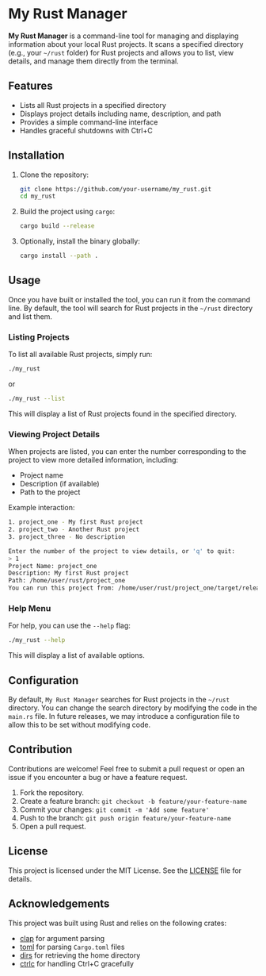 
# My Rust Manager

**My Rust Manager** is a command-line tool for managing and displaying information about your local Rust projects. It scans a specified directory (e.g., your `~/rust` folder) for Rust projects and allows you to list, view details, and manage them directly from the terminal.

## Features

- Lists all Rust projects in a specified directory
- Displays project details including name, description, and path
- Provides a simple command-line interface
- Handles graceful shutdowns with Ctrl+C

## Installation

1. Clone the repository:
   ```bash
   git clone https://github.com/your-username/my_rust.git
   cd my_rust
   ```

2. Build the project using `cargo`:
   ```bash
   cargo build --release
   ```

3. Optionally, install the binary globally:
   ```bash
   cargo install --path .
   ```

## Usage

Once you have built or installed the tool, you can run it from the command line. By default, the tool will search for Rust projects in the `~/rust` directory and list them.

### Listing Projects

To list all available Rust projects, simply run:

```bash
./my_rust
```

or

```bash
./my_rust --list
```

This will display a list of Rust projects found in the specified directory.

### Viewing Project Details

When projects are listed, you can enter the number corresponding to the project to view more detailed information, including:

- Project name
- Description (if available)
- Path to the project

Example interaction:

```bash
1. project_one - My first Rust project
2. project_two - Another Rust project
3. project_three - No description

Enter the number of the project to view details, or 'q' to quit:
> 1
Project Name: project_one
Description: My first Rust project
Path: /home/user/rust/project_one
You can run this project from: /home/user/rust/project_one/target/release
```

### Help Menu

For help, you can use the `--help` flag:

```bash
./my_rust --help
```

This will display a list of available options.

## Configuration

By default, `My Rust Manager` searches for Rust projects in the `~/rust` directory. You can change the search directory by modifying the code in the `main.rs` file. In future releases, we may introduce a configuration file to allow this to be set without modifying code.

## Contribution

Contributions are welcome! Feel free to submit a pull request or open an issue if you encounter a bug or have a feature request.

1. Fork the repository.
2. Create a feature branch: `git checkout -b feature/your-feature-name`
3. Commit your changes: `git commit -m 'Add some feature'`
4. Push to the branch: `git push origin feature/your-feature-name`
5. Open a pull request.

## License

This project is licensed under the MIT License. See the [LICENSE](LICENSE) file for details.

## Acknowledgements

This project was built using Rust and relies on the following crates:

- [clap](https://crates.io/crates/clap) for argument parsing
- [toml](https://crates.io/crates/toml) for parsing `Cargo.toml` files
- [dirs](https://crates.io/crates/dirs) for retrieving the home directory
- [ctrlc](https://crates.io/crates/ctrlc) for handling Ctrl+C gracefully
